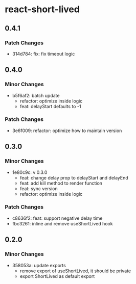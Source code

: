 # react-short-lived

## 0.4.1

### Patch Changes

- 314d784: fix: fix timeout logic

## 0.4.0

### Minor Changes

- b5f6af2: batch update
  - refactor: optimize inside logic
  - feat: delayStart defaults to -1

### Patch Changes

- 3e6f009: refactor: optimize how to maintain version

## 0.3.0

### Minor Changes

- 1e80c9c: v 0.3.0
  - feat: change delay prop to delayStart and delayEnd
  - feat: add kill method to render function
  - feat: sync version
  - refactor: optimize inside logic

### Patch Changes

- c8636f2: feat: support negative delay time
- fbc3261: inline and remove useShortLived hook

## 0.2.0

### Minor Changes

- 358053a: update exports
  - remove export of useShortLived, it should be private
  - export ShortLived as default export
